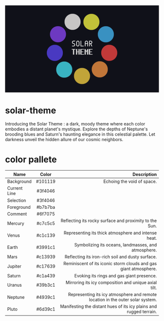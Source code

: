 ![Solar Theme](colors_image.png "Solar Theme")

# solar-theme
Introducing the Solar Theme : a dark, moody theme where each color embodies a distant planet's mystique. 
Explore the depths of Neptune's brooding blues and Saturn's haunting elegance in this celestial palette. Let darkness unveil the hidden allure of our cosmic neighbors.

# color pallete

| Name   |      Color      |  Description |
|----------|:-------------:|------:|
| Background |  #101119 |  Echoing the void of space. |
| Current Line | #3f4046 | |
| Selection | #3f4046 | |
| Foreground | #b7b7ba | |
| Comment | #6f7075 | |
| Mercury |#c7c5c5 | Reflecting its rocky surface and proximity to the Sun. |
| Venus | #c1c139 | Representing its thick atmosphere and intense heat. |
| Earth | #3991c1 | Symbolizing its oceans, landmasses, and atmosphere. |
| Mars | #c13939 | Reflecting its iron-rich soil and dusty surface. |
| Jupiter | #c17639 | Reminiscent of its iconic storm clouds and gas giant atmosphere. |
| Saturn | #c1a439 | Evoking its rings and gas giant presence. |
| Uranus | #39b3c1 | Mirroring its icy composition and unique axial tilt. |
| Neptune | #4939c1 | Representing its icy atmosphere and remote location in the outer solar system. |
| Pluto | #6d39c1 | Manifesting the distant hues of its icy plains and rugged terrain. |
